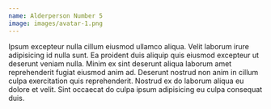 ```yaml
---
name: Alderperson Number 5
image: images/avatar-1.png
---
```


Ipsum excepteur nulla cillum eiusmod ullamco aliqua. Velit laborum irure adipisicing id nulla sunt. Ea proident duis aliquip quis eiusmod excepteur ut deserunt veniam nulla. Minim ex sint deserunt aliqua laborum amet reprehenderit fugiat eiusmod anim ad. Deserunt nostrud non anim in cillum culpa exercitation quis reprehenderit. Nostrud ex do laborum aliqua eu dolore et velit. Sint occaecat do culpa ipsum adipisicing eu culpa consequat duis.
